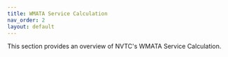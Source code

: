 ```yaml
---
title: WMATA Service Calculation
nav_order: 2
layout: default
---
```

This section provides an overview of NVTC's WMATA Service Calculation.